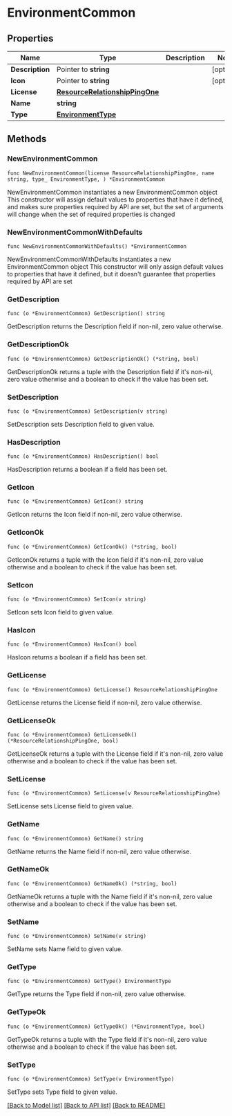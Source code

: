 # EnvironmentCommon

## Properties

Name | Type | Description | Notes
------------ | ------------- | ------------- | -------------
**Description** | Pointer to **string** |  | [optional] 
**Icon** | Pointer to **string** |  | [optional] 
**License** | [**ResourceRelationshipPingOne**](ResourceRelationshipPingOne.md) |  | 
**Name** | **string** |  | 
**Type** | [**EnvironmentType**](EnvironmentType.md) |  | 

## Methods

### NewEnvironmentCommon

`func NewEnvironmentCommon(license ResourceRelationshipPingOne, name string, type_ EnvironmentType, ) *EnvironmentCommon`

NewEnvironmentCommon instantiates a new EnvironmentCommon object
This constructor will assign default values to properties that have it defined,
and makes sure properties required by API are set, but the set of arguments
will change when the set of required properties is changed

### NewEnvironmentCommonWithDefaults

`func NewEnvironmentCommonWithDefaults() *EnvironmentCommon`

NewEnvironmentCommonWithDefaults instantiates a new EnvironmentCommon object
This constructor will only assign default values to properties that have it defined,
but it doesn't guarantee that properties required by API are set

### GetDescription

`func (o *EnvironmentCommon) GetDescription() string`

GetDescription returns the Description field if non-nil, zero value otherwise.

### GetDescriptionOk

`func (o *EnvironmentCommon) GetDescriptionOk() (*string, bool)`

GetDescriptionOk returns a tuple with the Description field if it's non-nil, zero value otherwise
and a boolean to check if the value has been set.

### SetDescription

`func (o *EnvironmentCommon) SetDescription(v string)`

SetDescription sets Description field to given value.

### HasDescription

`func (o *EnvironmentCommon) HasDescription() bool`

HasDescription returns a boolean if a field has been set.

### GetIcon

`func (o *EnvironmentCommon) GetIcon() string`

GetIcon returns the Icon field if non-nil, zero value otherwise.

### GetIconOk

`func (o *EnvironmentCommon) GetIconOk() (*string, bool)`

GetIconOk returns a tuple with the Icon field if it's non-nil, zero value otherwise
and a boolean to check if the value has been set.

### SetIcon

`func (o *EnvironmentCommon) SetIcon(v string)`

SetIcon sets Icon field to given value.

### HasIcon

`func (o *EnvironmentCommon) HasIcon() bool`

HasIcon returns a boolean if a field has been set.

### GetLicense

`func (o *EnvironmentCommon) GetLicense() ResourceRelationshipPingOne`

GetLicense returns the License field if non-nil, zero value otherwise.

### GetLicenseOk

`func (o *EnvironmentCommon) GetLicenseOk() (*ResourceRelationshipPingOne, bool)`

GetLicenseOk returns a tuple with the License field if it's non-nil, zero value otherwise
and a boolean to check if the value has been set.

### SetLicense

`func (o *EnvironmentCommon) SetLicense(v ResourceRelationshipPingOne)`

SetLicense sets License field to given value.


### GetName

`func (o *EnvironmentCommon) GetName() string`

GetName returns the Name field if non-nil, zero value otherwise.

### GetNameOk

`func (o *EnvironmentCommon) GetNameOk() (*string, bool)`

GetNameOk returns a tuple with the Name field if it's non-nil, zero value otherwise
and a boolean to check if the value has been set.

### SetName

`func (o *EnvironmentCommon) SetName(v string)`

SetName sets Name field to given value.


### GetType

`func (o *EnvironmentCommon) GetType() EnvironmentType`

GetType returns the Type field if non-nil, zero value otherwise.

### GetTypeOk

`func (o *EnvironmentCommon) GetTypeOk() (*EnvironmentType, bool)`

GetTypeOk returns a tuple with the Type field if it's non-nil, zero value otherwise
and a boolean to check if the value has been set.

### SetType

`func (o *EnvironmentCommon) SetType(v EnvironmentType)`

SetType sets Type field to given value.



[[Back to Model list]](../README.md#documentation-for-models) [[Back to API list]](../README.md#documentation-for-api-endpoints) [[Back to README]](../README.md)


